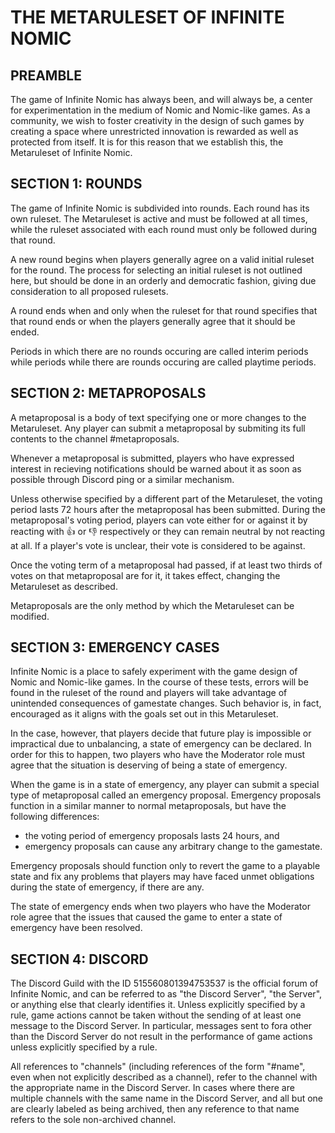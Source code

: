 # THE METARULESET OF INFINITE NOMIC

## PREAMBLE

The game of Infinite Nomic has always been, and will always be, a center
for experimentation in the medium of Nomic and Nomic-like games. As a
community, we wish to foster creativity in the design of such games by
creating a space where unrestricted innovation is rewarded as well as
protected from itself. It is for this reason that we establish this,
the Metaruleset of Infinite Nomic.


## SECTION 1: ROUNDS

The game of Infinite Nomic is subdivided into rounds. Each round has its
own ruleset. The Metaruleset is active and must be followed at all
times, while the ruleset associated with each round must only be
followed during that round.

A new round begins when players generally agree on a valid initial
ruleset for the round. The process for selecting an initial ruleset is
not outlined here, but should be done in an orderly and democratic
fashion, giving due consideration to all proposed rulesets.

A round ends when and only when the ruleset for that round specifies
that that round ends or when the players generally agree that it should
be ended.

Periods in which there are no rounds occuring are called interim periods
while periods while there are rounds occuring are called playtime
periods.


## SECTION 2: METAPROPOSALS

A metaproposal is a body of text specifying one or more changes to the
Metaruleset. Any player can submit a metaproposal by submiting its full
contents to the channel #metaproposals.

Whenever a metaproposal is submitted, players who have expressed
interest in recieving notifications should be warned about it as soon
as possible through Discord ping or a similar mechanism.

Unless otherwise specified by a different part of the Metaruleset, the
voting period lasts 72 hours after the metaproposal has been submitted.
During the metaproposal's voting period, players can vote either for or
against it by reacting with :+1: or :-1: respectively or they can remain
neutral by not reacting at all. If a player's vote is unclear, their
vote is considered to be against.

Once the voting term of a metaproposal had passed, if at least two
thirds of votes on that metaproposal are for it, it takes effect,
changing the Metaruleset as described.

Metaproposals are the only method by which the Metaruleset can be
modified.


## SECTION 3: EMERGENCY CASES

Infinite Nomic is a place to safely experiment with the game design of
Nomic and Nomic-like games. In the course of these tests, errors will be
found in the ruleset of the round and players will take advantage of
unintended consequences of gamestate changes. Such behavior is, in fact,
encouraged as it aligns with the goals set out in this Metaruleset.

In the case, however, that players decide that future play is impossible
or impractical due to unbalancing, a state of emergency can be declared.
In order for this to happen, two players who have the Moderator role
must agree that the situation is deserving of being a state of
emergency.

When the game is in a state of emergency, any player can submit a
special type of metaproposal called an emergency proposal. Emergency
proposals function in a similar manner to normal metaproposals, but have
the following differences:

- the voting period of emergency proposals lasts 24 hours, and
- emergency proposals can cause any arbitrary change to the gamestate.

Emergency proposals should function only to revert the game to a
playable state and fix any problems that players may have faced unmet
obligations during the state of emergency, if there are any.

The state of emergency ends when two players who have the Moderator role
agree that the issues that caused the game to enter a state of emergency
have been resolved.


## SECTION 4: DISCORD

The Discord Guild with the ID 515560801394753537 is the official forum of
Infinite Nomic, and can be referred to as "the Discord Server", "the Server",
or anything else that clearly identifies it. Unless explicitly specified by a
rule, game actions cannot be taken without the sending of at least one message
to the Discord Server. In particular, messages sent to fora other than the
Discord Server do not result in the performance of game actions unless
explicitly specified by a rule.

All references to "channels" (including references of the form "#name", even
when not explicitly described as a channel), refer to the channel with the
appropriate name in the Discord Server. In cases where there are multiple
channels with the same name in the Discord Server, and all but one are clearly
labeled as being archived, then any reference to that name refers to the sole
non-archived channel.
